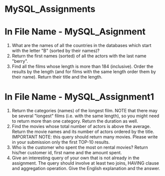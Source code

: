 # MySQL_Assignments

# In File Name - MySQL_Asignment

1. What are the names of all the countries in the databases which start with the
letter "B"
(sorted by their names)?
2. Return the first names (sorted) of all the actors with the last name "berry".
3. Find all the films whose length is more than 184 (inclusive). Order the results
by the length
(and for films with the same length order them by their name). Return their title
and the length.

# In File Name - MySQL_Assignment1
1. Return the categories (names) of the longest film. NOTE that there may be several "longest"
films (i.e. with the same length), so you might need to return more than one category. Return
the duration as well.
2. Find the movies whose total number of actors is above the average. Return the movie names
and its number of actors ordered by the title. IMPORTANT NOTE: this query should return many
movies. Please write in your submission only the first TOP-10 results.
3. Who is the customer who spent the most on rental movies? Return his/her customer id, first
name and the amount spent.
4. Give an interesting query of your own that is not already in the assignment. The query should
involve at least two joins, HAVING clause and aggregation operation. Give the English
explanation and the answer.

